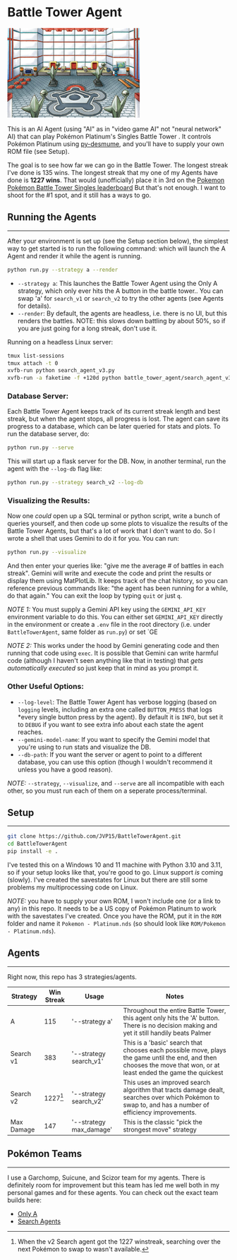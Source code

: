 # Battle Tower Agent

![image](data/battle_tower.png)

This is an AI Agent (using "AI" as in "video game AI" not "neural network" AI) that can play Pokémon Platinum's Singles Battle Tower .
It controls Pokémon Platinum using [py-desmume](https://github.com/SkyTemple/py-desmume), and you'll have to supply your own ROM file (see Setup).

The goal is to see how far we can go in the Battle Tower. The longest streak I've done is 135 wins. 
The longest streak that my one of my Agents have done is **1227 wins**. That would (unofficially) place it in 3rd on the 
[Pokemon Pokémon Battle Tower Singles leaderboard](https://www.smogon.com/forums/threads/4th-generation-battle-facilities-discussion-and-records.3663294/)
But that's not enough. I want to shoot for the #1 spot, and it still has a ways to go.

## Running the Agents

---

After your environment is set up (see the Setup section below), the simplest way to get started is to run the following command: 
which will launch the A Agent and render it while the agent is running.

```bash
python run.py --strategy a --render
```

* `--strategy a`: This launches the Battle Tower Agent using the Only A strategy, which only ever hits the A button in the battle tower.. You can swap 'a' for `search_v1` or `search_v2` to try the other agents (see Agents for details).
* `--render`: By default, the agents are headless, i.e. there is no UI, but this renders the battles. NOTE: this slows down battling by about 50%, so if you are just going for a long streak, don't use it.

Running on a headless Linux server:

```bash
tmux list-sessions
tmux attach -t 0
xvfb-run python search_agent_v3.py
xvfb-run -a faketime -f +120d python battle_tower_agent/search_agent_v3.py
```

### Database Server:

Each Battle Tower Agent keeps track of its current streak length and best streak, but when the agent stops, all progress is lost. 
The agent can save its progress to a database, which can be later queried for stats and plots. To run the database server, do:
```bash
python run.py --serve
```

This will start up a flask server for the DB. Now, in another terminal, run the agent with the `--log-db` flag like:

```bash
python run.py --strategy search_v2 --log-db
```

### Visualizing the Results:

Now one *could* open up a SQL terminal or python script, write a bunch of queries yourself, and then code up some plots to visualize the results of the Battle Tower Agents,
but that's a lot of work that I don't want to do. So I wrote a shell that uses Gemini to do it for you. You can run:
```bash
python run.py --visualize
```

And then enter your queries like: "give me the average # of battles in each streak". 
Gemini will write and execute the code and print the results or display them using MatPlotLib. 
It keeps track of the chat history, so you can reference previous commands like: "the agent has been running for a while, do that again."
You can exit the loop by typing `quit` or just `q`.

*NOTE 1:* You must supply a Gemini API key using the `GEMINI_API_KEY` environment variable to do this. 
You can either set `GEMINI_API_KEY` directly in the environment 
or create a `.env` file in the root directory (i.e. under `BattleTowerAgent`, same folder as `run.py`) or set `GE

*NOTE 2:* This works under the hood by Gemini generating code and then running that code using `exec`. 
It is possible that Gemini can write harmful code (although I haven't seen anything like that in testing) 
that *gets automatically executed* so just keep that in mind as you prompt it.

### Other Useful Options:
* `--log-level`: The Battle Tower Agent has verbose logging (based on `logging` levels, including an extra one called `BUTTON_PRESS` that logs *every single button press by the agent).
By default it is `INFO`, but set it to `DEBUG` if you want to see extra info about each state the agent reaches.
* `--gemini-model-name`: If you want to specify the Gemini model that you're using to run stats and visualize the DB. 
* `--db-path`: If you want the server or agent to point to a different database, you can use this option (though I wouldn't recommend it unless you have a good reason).

*NOTE:* `--strategy`, `--visualize`, and `--serve` are all incompatible with each other, so you must run each of them on a seperate process/terminal.

## Setup

---

```bash
git clone https://github.com/JVP15/BattleTowerAgent.git
cd BattleTowerAgent
pip install -e .
```

I've tested this on a Windows 10 and 11 machine with Python 3.10 and 3.11, so if your setup looks like that, you're good to go.
Linux support *is* coming (slowly). I've created the savestates for Linux but there are still some problems my multiprocessing code on Linux.

*NOTE:* you have to supply your own ROM, I won't include one (or a link to any) in this repo. 
It needs to be a US copy of Pokémon Platinum to work with the savestates I've created.
Once you have the ROM, put it in the `ROM` folder and name it `Pokemon - Platinum.nds` (so should look like `ROM/Pokemon - Platinum.nds`).

## Agents

---

Right now, this repo has 3 strategies/agents. 

| Strategy  | Win Streak | Usage                  | Notes                                                                                                                                                             |
|-----------|------------|------------------------|-------------------------------------------------------------------------------------------------------------------------------------------------------------------|
| A         | 115        | '--strategy a'         | Throughout the entire Battle Tower, this agent only hits the 'A' button. There is no decision making and yet it still handily beats Palmer                        |
| Search v1 | 383        | '--strategy search_v1' | This is a 'basic' search that chooses each possible move, plays the game until the end, and then chooses the move that won, or at least ended the game the quickest |
| Search v2 | 1227[^1]   | '--strategy search_v2' | This uses an improved search algorithm that tracts damage dealt, searches over which Pokémon to swap to, and has a number of efficiency improvements.             |
| Max Damage| 147 | '--strategy max_damage' | This is the classic "pick the strongest move" strategy                                                                                                            |

[^1]: When the v2 Search agent got the 1227 winstreak, searching over the next Pokémon to swap to wasn't available.

## Pokémon Teams

---

I use a Garchomp, Suicune, and Scizor team for my agents. 
There is definitely room for improvement but this team has led me well both in my personal games and for these agents.
You can check out the exact team builds here:
* [Only A](https://pokepast.es/cdad5c488ee8329d)
* [Search Agents](https://pokepast.es/db129847a7a0e6d5)

